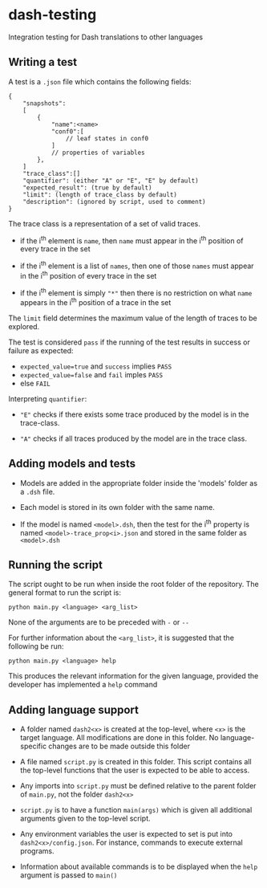 # dash-testing
Integration testing for Dash translations to other languages


## Writing a test

A test is a `.json` file which contains the following fields:

```
{
    "snapshots":
    [
        {
            "name":<name>
            "conf0":[
                // leaf states in conf0
            ]
            // properties of variables
        },
    ]
    "trace_class":[]
    "quantifier": (either "A" or "E", "E" by default)
    "expected_result": (true by default)
    "limit": (length of trace_class by default)
    "description": (ignored by script, used to comment)
}
```

The trace class is a representation of a set of valid traces.

- if the i<sup>th</sup> element is `name`, then `name` must appear in the i<sup>th</sup> position of every trace in the set

- if the i<sup>th</sup> element is a list of `names`, then one of those `names` must appear in the i<sup>th</sup> position of every trace in the set

- if the i<sup>th</sup> element is simply `"*"` then there is no restriction on what `name` appears in the i<sup>th</sup> position of a trace in the set

The `limit` field determines the maximum value of the length of traces to be explored.

The test is considered `pass` if the running of the test results in success or failure as expected:

- `expected_value=true` and `success` implies `PASS`
- `expected_value=false` and `fail` imples `PASS`
- else `FAIL`

Interpreting `quantifier`:

- `"E"` checks if there exists some trace produced by the model is in the trace-class.

- `"A"` checks if all traces produced by the model are in the trace class.


## Adding models and tests

- Models are added in the appropriate folder inside the 'models' folder as a `.dsh` file.

- Each model is stored in its own folder with the same name.

- If the model is named `<model>.dsh`, then the test for the i<sup>th</sup> property is named `<model>-trace_prop<i>.json` and stored in the same folder as `<model>.dsh`

## Running the script

The script ought to be run when inside the root folder of the repository. The general format to run the script is:

```
python main.py <language> <arg_list>
```

None of the arguments are to be preceded with `-` or `--`

For further information about the `<arg_list>`, it is suggested that the following be run:

```
python main.py <language> help
```

This produces the relevant information for the given language, provided the developer has implemented a `help` command


## Adding language support

- A folder named `dash2<x>` is created at the top-level, where `<x>` is the target language. All modifications are done in this folder. No language-specific changes are to be made outside this folder

- A file named `script.py` is created in this folder. This script contains all the top-level functions that the user is expected to be able to access.

- Any imports into `script.py` must be defined relative to the parent folder of `main.py`, not the folder `dash2<x>`

- `script.py` is to have a function `main(args)` which is given all additional arguments given to the top-level script.

- Any environment variables the user is expected to set is put into `dash2<x>/config.json`. For instance, commands to execute external programs.

- Information about available commands is to be displayed when the `help` argument is passed to `main()`

